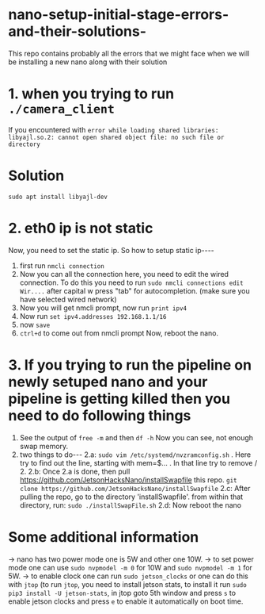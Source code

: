 # nano-setup-initial-stage-errors-and-their-solutions-
This repo contains probably all the errors that we might face when we will be installing a new nano along with their solution


# 1. when you trying to run ```./camera_client``` 
If you encountered with ```error while loading shared libraries: libyajl.so.2: cannot open shared object file: no such file or directory```

# Solution
```sudo apt install libyajl-dev```

# 2. eth0 ip is not static

Now, you need to set the static ip. So how to setup static ip----
1. first run ```nmcli connection```
2. Now you can all the connection here, you need to edit the wired connection. To do this you need to run ```sudo nmcli connections edit Wir....``` after capital w press "tab" for autocompletion. (make sure you have selected wired network)
3. Now you will get nmcli prompt, now run ```print ipv4```
4. Now run ```set ipv4.addresses 192.168.1.1/16```
5. now ```save```
6. ```ctrl+d``` to come out from nmcli prompt
Now, reboot the nano.

# 3. If you trying to run the pipeline on newly setuped nano and your pipeline is getting killed then you need to do following things
1. See the output of ```free -m``` and then ```df -h``` Now you can see, not enough swap memory.
2. two things to do---
2.a: ```sudo vim /etc/systemd/nvzramconfig.sh``` . Here try to find out the line, starting with mem=$... . In that line try to remove / 2.
2.b: Once 2.a is done, then pull https://github.com/JetsonHacksNano/installSwapfile this repo. ```git clone https://github.com/JetsonHacksNano/installSwapfile```
2.c: After pulling the repo, go to the directory 'installSwapfile'. from within that directory, run: ```sudo ./installSwapFile.sh```
2.d: Now reboot the nano


# Some additional information
-> nano has two power mode one is 5W and other one 10W.
-> to set power mode one can use ```sudo nvpmodel -m 0``` for 10W and ```sudo nvpmodel -m 1``` for 5W.
-> to enable clock one can run ```sudo jetson_clocks``` or one can do this with ```jtop``` (to run ```jtop```, you need to install jetson stats, to install it run ```sudo pip3 install -U jetson-stats```, in jtop goto 5th window and press ```s``` to enable jetson clocks and press ```e``` to enable it automatically on boot time.


